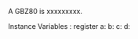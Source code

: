A GBZ80 is xxxxxxxxx.

Instance Variables : register 
	a:		<Object>
	b:		<Object>
	c:		<Object>
	d:		<Object>
	e:		<Object>
	f:		<Object>
	h:		<Object>
	i:		<Object>
	ime:		<Object>
	l:		<Object>
	m:		<Object>
	pc:		<Object>
	r:		<Object>
	sp:		<Object>
	t:		<Object>

a
	- xxxxx

b
	- xxxxx

c
	- xxxxx

d
	- xxxxx

e
	- xxxxx

f
	- xxxxx

h
	- xxxxx

i
	- xxxxx

ime
	- xxxxx

l
	- xxxxx

m
	- xxxxx

pc
	- xxxxx

r
	- xxxxx

sp
	- xxxxx

t
	- xxxxx
